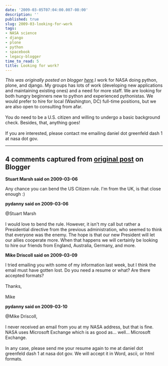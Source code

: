 ```yaml
---
date: '2009-03-05T07:04:00.007-08:00'
description: ''
published: true
slug: 2009-03-looking-for-work
tags:
- NASA science
- django
- plone
- python
- spacebook
- legacy-blogger
time_to_read: 5
title: Looking for work?
---
```


*This was originally posted on blogger [here](https://pydanny.blogspot.com/2009/03/looking-for-work.html)*.I work for NASA doing python, plone, and django. My groups has lots of work (developing new applications and maintaining existing ones) and a need for more staff. We are looking for both hungry beginners new to python and experienced pythonistas. We would prefer to hire for local (Washington, DC) full-time positions, but we are also open to consulting from afar.<br /><br />You do need to be a U.S. citizen and willing to undergo a basic background check. Besides, that, anything goes!<br /><br />If you are interested, please contact me emailing daniel dot greenfeld dash 1 at nasa dot gov.

---

## 4 comments captured from [original post](https://pydanny.blogspot.com/2009/03/looking-for-work.html) on Blogger

**Stuart Marsh said on 2009-03-06**

Any chance you can bend the US Citizen rule.  I'm from the UK, is that close enough :)

**pydanny said on 2009-03-06**

@Stuart Marsh<br /><br />I would love to bend the rule. However, it isn't my call but rather a Presidential directive from the previous administration, who seemed to think that everyone was the enemy. The hope is that our new President will let our allies cooperate more. When that happens we will certainly be looking to hire our friends from England, Australia, Germany, and more.

**Mike Driscoll said on 2009-03-09**

I tried emailing you with some of my information last week, but I think the email must have gotten lost. Do you need a resume or what? Are there accepted formats?<br /><br />Thanks,  <br /><br />Mike

**pydanny said on 2009-03-10**

@Mike Driscoll,<br /><br />I never received an email from you at my NASA address, but that is fine. NASA uses Microsoft Exchange which is as good as... well... Microsoft Exchange.<br /><br />In any case, please send me your resume again to me at daniel dot greenfeld dash 1 at nasa dot gov. We will accept it in Word, ascii, or html formats.

